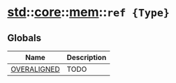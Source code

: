# [std](./../../../std.md)::[core](./../../core.md)::[mem](./../mem.md)::`ref {Type}`
## Globals
|Name|Description|
|----|-----------|
|[OVERALIGNED](#todo)|TODO|
